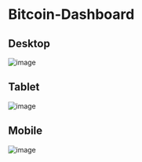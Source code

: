 # Bitcoin-Dashboard

## Desktop

![image](https://user-images.githubusercontent.com/47444914/189489598-fb6eb112-c700-409c-9563-fdca9a2b27fc.png)

## Tablet

![image](https://user-images.githubusercontent.com/47444914/189489692-29e563c2-8360-43e7-8ba8-eea60bac4ae8.png)

## Mobile

![image](https://user-images.githubusercontent.com/47444914/189489758-e032dd0a-9529-45bd-88aa-b5868db5a780.png)
